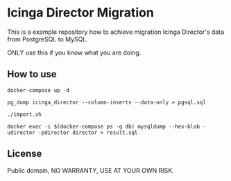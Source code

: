 Icinga Director Migration
=========================

This is a example repository how to achieve migration Icinga Director's data from PostgreSQL to MySQL.

ONLY use this if you know what you are doing.

## How to use

    docker-compose up -d

    pg_dump icinga_director --column-inserts --data-only > pgsql.sql

    ./import.sh

    docker exec -i $(docker-compose ps -q db) mysqldump --hex-blob -udirector -pdirector director > result.sql

## License

Public domain, NO WARRANTY, USE AT YOUR OWN RISK.
